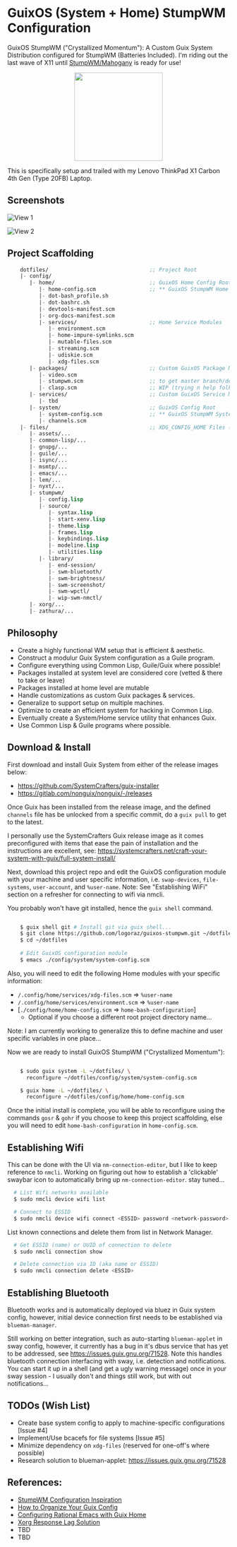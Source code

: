 # GuixOS (System + Home) StumpWM Configuration

GuixOS StumpWM ("Crystallized Momentum"): A Custom Guix System Distribution configured
for StumpWM (Batteries Included). I'm riding out the last wave of X11 until
[StumpWM/Mahogany](https://github.com/stumpwm/mahogany)
is ready for use!

<p align="center">
  <img src="files/assets/graphics/yin-yang-lisp-logo_512_svg.png" width="200" />
</p>

This is specifically setup and trailed with my Lenovo ThinkPad X1 Carbon 4th Gen (Type 20FB)
Laptop.


## Screenshots

![View 1](files/assets/screenshots/guixos-stumpwm_1.png)

![View 2](files/assets/screenshots/guixos-stumpwm_2.png)


## Project Scaffolding

```lisp
    dotfiles/                                ;; Project Root
    |- config/
       |- home/                              ;; GuixOS Home Config Root
          |- home-config.scm                 ;; ** GuixOS StumpWM Home Config **
          |- dot-bash_profile.sh
          |- dot-bashrc.sh
          |- devtools-manifest.scm
          |- org-docs-manifest.scm
          |- services/                       ;; Home Service Modules
             |- environment.scm
             |- home-impure-symlinks.scm
             |- mutable-files.scm
             |- streaming.scm
             |- udiskie.scm
             |- xdg-files.scm
       |- packages/                          ;; Custom GuixOS Package Modules
          |- video.scm
          |- stumpwm.scm                     ;; to get master branch/dev version
          |- clasp.scm                       ;; WIP (trying n help folks finish this)
       |- services/                          ;; Custom GuixOS Service Modules
          |- tbd
       |- system/                            ;; GuixOS Config Root
          |- system-config.scm               ;; ** GuixOS StumpWM System Config **
          |- channels.scm
    |- files/                                ;; XDG_CONFIG_HOME Files (=> xdg-files.scm)
       |- assets/...
       |- common-lisp/...
       |- gnupg/...
       |- guile/...
       |- isync/...
       |- msmtp/...
       |- emacs/...
       |- lem/...
       |- nyxt/...
       |- stumpwm/
          |- config.lisp
          |- source/
             |- syntax.lisp
             |- start-xenv.lisp
             |- theme.lisp
             |- frames.lisp
             |- keybindings.lisp
             |- modeline.lisp
             |- utilities.lisp
          |- library/
             |- end-session/
             |- swm-bluetooth/
             |- swm-brightness/
             |- swm-screenshot/
             |- swm-wpctl/
             |- wip-swm-nmctl/
       |- xorg/...
       |- zathura/...
```


## Philosophy



 - Create a highly functional WM setup that is efficient & aesthetic.
 - Construct a modulur Guix System configuration as a Guile program.
 - Configure everything using Common Lisp, Guile/Guix where possible!    
 - Packages installed at system level are considered core (vetted & there to take or leave)
 - Packages installed at home level are mutable
 - Handle customizations as custom Guix packages & services.
 - Generalize to support setup on multiple machines.
 - Optimize to create an efficient system for hacking in Common Lisp.
 - Eventually create a System/Home service utility that enhances Guix.   
 - Use Common Lisp & Guile programs where possible.

## Download & Install

First download and install Guix System from either of the release images below:

 - https://github.com/SystemCrafters/guix-installer
 - https://gitlab.com/nonguix/nonguix/-/releases

Once Guix has been installed from the release image, and the defined `channels`
file has be unlocked from a specific commit, do a `guix pull` to get to the
latest.

I personally use the SystemCrafters Guix release image as it comes
preconfigured with items that ease the pain of installation and the
instructions are excellent, see:
https://systemcrafters.net/craft-your-system-with-guix/full-system-install/

Next, download this project repo and edit the GuixOS configuration module
with your machine and user specific information, i.e. `swap-devices`,
`file-systems`, `user-account`, and `%user-name`. Note: See
"Establishing WiFi" section on a refresher for connecting to wifi via nmcli.

You probably won't have git installed, hence the `guix shell` command.

```bash

    $ guix shell git # Install git via guix shell...
    $ git clone https://github.com/logoraz/guixos-stumpwm.git ~/dotfiles
    $ cd ~/dotfiles
    
    # Edit GuixOS configuration module
    $ emacs ./config/system/system-config.scm

```

Also, you will need to edit the following Home modules with your specific
information:

  - `/.config/home/services/xdg-files.scm` => `%user-name`
  - `/.config/home/services/environment.scm` => `%user-name`
  - [`./config/home/home-config.scm` => `home-bash-configuration`] 
    - Optional if you choose a different root project directory name...

Note: I am currently working to generalize this to define machine and user
specific variables in one place...

Now we are ready to install GuixOS StumpWM ("Crystallized Momentum"):

```bash

    $ sudo guix system -L ~/dotfiles/ \
      reconfigure ~/dotfiles/config/system/system-config.scm

    $ guix home -L ~/dotfiles/ \
      reconfigure ~/dotfiles/config/home/home-config.scm

```

Once the initial install is complete, you will be able to reconfigure using
the commands `gosr` & `gohr` if you choose to keep this project scaffolding, 
else you will need to edit `home-bash-configuration` in `home-config.scm`.


## Establishing Wifi

This can be done with the UI via `nm-connection-editor`, but I like to keep
reference to `nmcli`. Working on figuring out how to establish a 'clickable'
swaybar icon to automatically bring up `nm-connection-editor`. stay tuned...

```bash
  # List Wifi networks available
  $ sudo nmcli device wifi list

  # Connect to ESSID
  $ sudo nmcli device wifi connect <ESSID> password <network-password>
```

List known connections and delete them from list in Network Manager.

```bash
  # Get ESSID (name) or UUID of connection to delete
  $ sudo nmcli connection show

  # Delete connection via ID (aka name or ESSID)
  $ sudo nmcli connection delete <ESSID>
```


## Establishing Bluetooth

Bluetooth works and is automatically deployed via bluez in Guix system config,
however, initial device connection first needs to be established via
`blueman-manager`.

Still working on better integration, such as auto-starting `blueman-applet`
in sway config, however, it currently has a bug in it's dbus service that has
yet to be addressed, see https://issues.guix.gnu.org/71528. Note this handles
bluetooth connection interfacing with sway, i.e. detection and notifications.
You can start it up in a shell (and get a ugly warning message) once in
your sway session - I usually don't and things still work, but with out
notifications...

## TODOs (Wish List)

 - Create base system config to apply to machine-specific configurations [Issue #4] 
 - Implement/Use bcacefs for file systems [Issue #5]
 - Minimize dependency on `xdg-files` (reserved for one-off's where possible)
 - Research solution to blueman-applet: https://issues.guix.gnu.org/71528

   
## References:

  - [StumpWM Configuration Inspiration](https://config.phundrak.com/stumpwm)
  - [How to Organize Your Guix Config](https://systemcrafters.net/craft-your-system-with-guix/how-to-organize-your-config/)
  - [Configuring Rational Emacs with Guix Home](https://systemcrafters.net/live-streams/july-8-2022/)
  - [Xorg Response Lag Solution](https://gitlab.com/nonguix/nonguix/-/issues/212)
  - TBD
  - TBD
